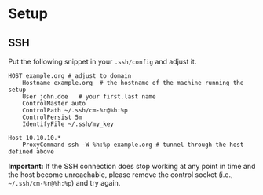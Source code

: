 # Setup
## SSH
Put the following snippet in your `.ssh/config` and adjust it.

```text
HOST example.org # adjust to domain
    Hostname example.org  # the hostname of the machine running the setup
    User john.doe   # your first.last name
    ControlMaster auto
    ControlPath ~/.ssh/cm-%r@%h:%p
    ControlPersist 5m
    IdentifyFile ~/.ssh/my_key

Host 10.10.10.*
    ProxyCommand ssh -W %h:%p example.org # tunnel through the host defined above

```

**Important:** If the SSH connection does stop working at any point in time and the host become
unreachable, please remove the control socket (i.e., `~/.ssh/cm-%r@%h:%p`) and try again. 